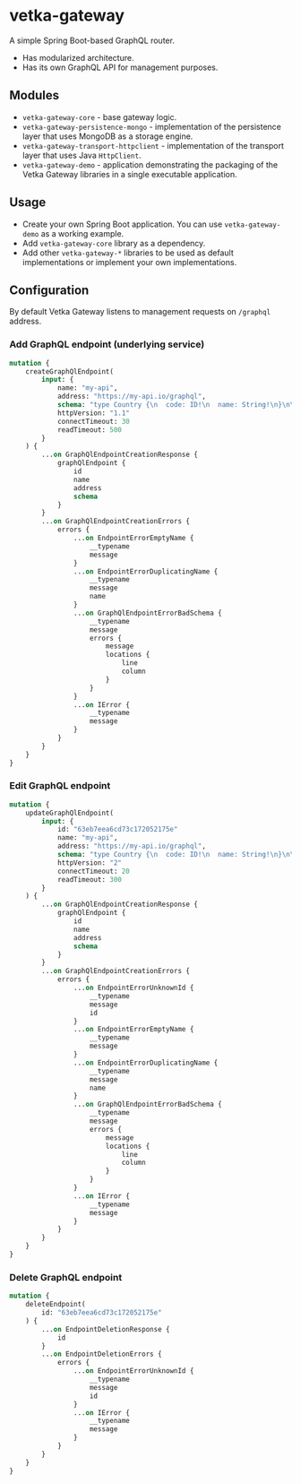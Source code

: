 # vetka-gateway

A simple Spring Boot-based GraphQL router.

* Has modularized architecture.
* Has its own GraphQL API for management purposes.

## Modules

* `vetka-gateway-core` - base gateway logic.
* `vetka-gateway-persistence-mongo` - implementation of the persistence layer that uses MongoDB as a storage engine.
* `vetka-gateway-transport-httpclient` - implementation of the transport layer that uses Java `HttpClient`.
* `vetka-gateway-demo` - application demonstrating the packaging of the Vetka Gateway libraries in a single executable
  application.

## Usage

* Create your own Spring Boot application. You can use `vetka-gateway-demo` as a working example.
* Add `vetka-gateway-core` library as a dependency.
* Add other `vetka-gateway-*` libraries to be used as default implementations or implement your own implementations.

## Configuration

By default Vetka Gateway listens to management requests on `/graphql` address.

### Add GraphQL endpoint (underlying service)

```graphql
mutation {
    createGraphQlEndpoint(
        input: {
            name: "my-api",
            address: "https://my-api.io/graphql",
            schema: "type Country {\n  code: ID!\n  name: String!\n}\n\ninput StringQueryOperatorInput {\n  eq: String\n  ne: String\n  in: [String]\n  nin: [String]\n  regex: String\n  glob: String\n}\n\ninput CountryFilterInput {\n  code: StringQueryOperatorInput\n  currency: StringQueryOperatorInput\n  continent: StringQueryOperatorInput\n}\n\ntype Query {\n  countries(filter: CountryFilterInput): [Country!]!\n}\n"
            httpVersion: "1.1"
            connectTimeout: 30
            readTimeout: 500
        }
    ) {
        ...on GraphQlEndpointCreationResponse {
            graphQlEndpoint {
                id
                name
                address
                schema
            }
        }
        ...on GraphQlEndpointCreationErrors {
            errors {
                ...on EndpointErrorEmptyName {
                    __typename
                    message
                }
                ...on EndpointErrorDuplicatingName {
                    __typename
                    message
                    name
                }
                ...on GraphQlEndpointErrorBadSchema {
                    __typename
                    message
                    errors {
                        message
                        locations {
                            line
                            column
                        }
                    }
                }
                ...on IError {
                    __typename
                    message
                }
            }
        }
    }
}
```

### Edit GraphQL endpoint

```graphql
mutation {
    updateGraphQlEndpoint(
        input: {
            id: "63eb7eea6cd73c172052175e"
            name: "my-api",
            address: "https://my-api.io/graphql",
            schema: "type Country {\n  code: ID!\n  name: String!\n}\n\ninput StringQueryOperatorInput {\n  eq: String\n  ne: String\n  in: [String]\n  nin: [String]\n  regex: String\n  glob: String\n}\n\ninput CountryFilterInput {\n  code: StringQueryOperatorInput\n  currency: StringQueryOperatorInput\n  continent: StringQueryOperatorInput\n}\n\ntype Query {\n  countries(filter: CountryFilterInput): [Country!]!\n}\n"
            httpVersion: "2"
            connectTimeout: 20
            readTimeout: 300
        }
    ) {
        ...on GraphQlEndpointCreationResponse {
            graphQlEndpoint {
                id
                name
                address
                schema
            }
        }
        ...on GraphQlEndpointCreationErrors {
            errors {
                ...on EndpointErrorUnknownId {
                    __typename
                    message
                    id
                }
                ...on EndpointErrorEmptyName {
                    __typename
                    message
                }
                ...on EndpointErrorDuplicatingName {
                    __typename
                    message
                    name
                }
                ...on GraphQlEndpointErrorBadSchema {
                    __typename
                    message
                    errors {
                        message
                        locations {
                            line
                            column
                        }
                    }
                }
                ...on IError {
                    __typename
                    message
                }
            }
        }
    }
}
```

### Delete GraphQL endpoint

```graphql
mutation {
    deleteEndpoint(
        id: "63eb7eea6cd73c172052175e"
    ) {
        ...on EndpointDeletionResponse {
            id
        }
        ...on EndpointDeletionErrors {
            errors {
                ...on EndpointErrorUnknownId {
                    __typename
                    message
                    id
                }
                ...on IError {
                    __typename
                    message
                }
            }
        }
    }
}
```
